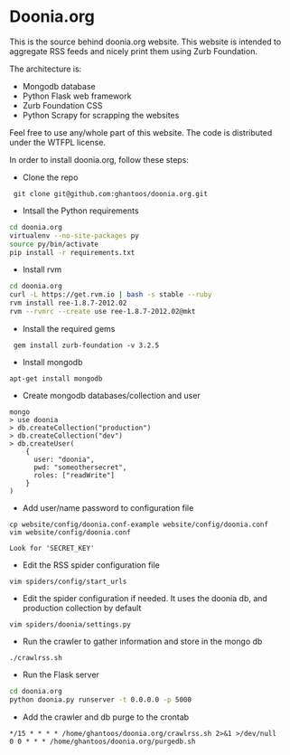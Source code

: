 # Doonia.org 

This is the source behind doonia.org website. This website is intended to
aggregate RSS feeds and nicely print them using Zurb Foundation.

The architecture is:
- Mongodb database
- Python Flask web framework
- Zurb Foundation CSS
- Python Scrapy for scrapping the websites

Feel free to use any/whole part of this website. The code is distributed
under the WTFPL license.

In order to install doonia.org, follow these steps:

* Clone the repo

``` git clone git@github.com:ghantoos/doonia.org.git```

* Intsall the Python requirements

```bash
cd doonia.org
virtualenv --no-site-packages py
source py/bin/activate
pip install -r requirements.txt
```

* Install rvm

```bash
cd doonia.org
curl -L https://get.rvm.io | bash -s stable --ruby
rvm install ree-1.8.7-2012.02
rvm --rvmrc --create use ree-1.8.7-2012.02@mkt
```

* Install the required gems

``` gem install zurb-foundation -v 3.2.5```

* Install mongodb
```
apt-get install mongodb
```

* Create mongodb databases/collection and user
```
mongo
> use doonia
> db.createCollection("production")
> db.createCollection("dev")
> db.createUser(
    {
      user: "doonia",
      pwd: "someothersecret",
      roles: ["readWrite"]
    }
)
```

* Add user/name password to configuration file
```
cp website/config/doonia.conf-example website/config/doonia.conf
vim website/config/doonia.conf

Look for 'SECRET_KEY'

```

* Edit the RSS spider configuration file
```
vim spiders/config/start_urls
```

* Edit the spider configuration if needed. It uses the doonia db, and production collection by default
```
vim spiders/doonia/settings.py
```

* Run the crawler to gather information and store in the mongo db
```
./crawlrss.sh
```

* Run the Flask server

```bash
cd doonia.org
python doonia.py runserver -t 0.0.0.0 -p 5000
```

* Add the crawler and db purge to the crontab
```
*/15 * * * * /home/ghantoos/doonia.org/crawlrss.sh 2>&1 >/dev/null
0 0 * * * /home/ghantoos/doonia.org/purgedb.sh
```
